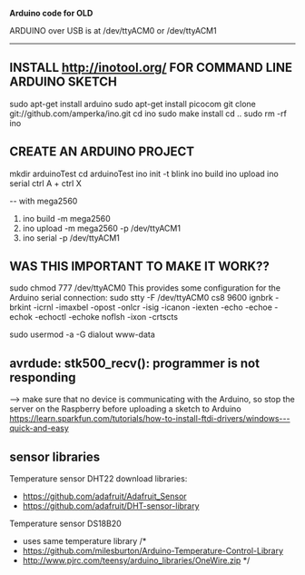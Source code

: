 **Arduino code for OLD**

ARDUINO over USB is at /dev/ttyACM0 or /dev/ttyACM1

---

## INSTALL http://inotool.org/ FOR COMMAND LINE ARDUINO SKETCH
sudo apt-get install arduino
sudo apt-get install picocom
git clone git://github.com/amperka/ino.git
cd ino
sudo make install
cd ..
sudo rm -rf ino

## CREATE AN ARDUINO PROJECT
mkdir arduinoTest
cd arduinoTest
ino init -t blink
ino build
ino upload
ino serial
ctrl A + ctrl X

-- with mega2560
1. ino build -m mega2560
2. ino upload -m mega2560 -p /dev/ttyACM1
3. ino serial -p /dev/ttyACM1

## WAS THIS IMPORTANT TO MAKE IT WORK??
sudo chmod 777 /dev/ttyACM0
This provides some configuration for the Arduino serial connection:
sudo stty -F /dev/ttyACM0 cs8 9600 ignbrk -brkint -icrnl -imaxbel -opost -onlcr -isig -icanon -iexten -echo -echoe -echok -echoctl -echoke noflsh -ixon -crtscts

sudo usermod -a -G dialout www-data

## avrdude: stk500_recv(): programmer is not responding
--> make sure that no device is communicating with the Arduino, so stop the server on the Raspberry before uploading a sketch to Arduino
https://learn.sparkfun.com/tutorials/how-to-install-ftdi-drivers/windows---quick-and-easy

## sensor libraries
Temperature sensor DHT22
download libraries:
- https://github.com/adafruit/Adafruit_Sensor
- https://github.com/adafruit/DHT-sensor-library

Temperature sensor DS18B20
- uses same temperature library
/*
- https://github.com/milesburton/Arduino-Temperature-Control-Library
- http://www.pjrc.com/teensy/arduino_libraries/OneWire.zip
*/